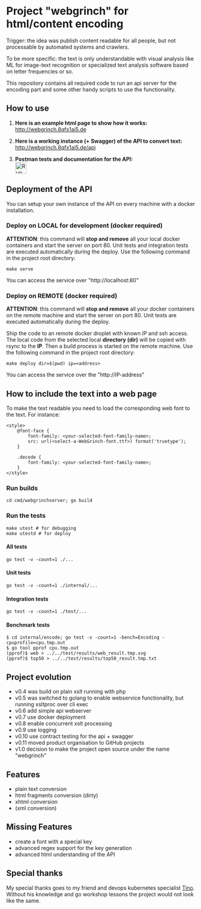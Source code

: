 # Project "webgrinch" for html/content encoding

Trigger: the idea was publish content readable for all people, but not processable by automated systems and crawlers.

To be more specific: the text is only understandable with visual analysis like ML for image-text recognition or specialized text analysis software based on letter frequencies or so.

This repository contains all required code to run an api server for the encoding part and some other handy scripts to use the functionality.

## How to use

1. **Here is an example html page to show how it works:**
<br/>http://webgrinch.8qfx1ai5.de

2. **Here is a working instance (+ Swagger) of the API to convert text:**
<br/>http://webgrinch.8qfx1ai5.de/api

3. **Postman tests and documentation for the API:**
<br/><a href="https://app.getpostman.com/run-collection/0c3bbddf36204db54b25#?env%5Blocal%5D=W3sia2V5IjoiYmFzZVVybCIsInZhbHVlIjoiaHR0cDovL2xvY2FsaG9zdC9hcGkiLCJlbmFibGVkIjp0cnVlfV0=" target="_blank"><img src="https://run.pstmn.io/button.svg" height="30px" alt="Run in Postman" /></a>

## Deployment of the API

You can setup your own instance of the API on every machine with a docker installation.

### Deploy on LOCAL for development (docker required)

**ATTENTION**: this command will **stop and remove** all your local docker containers and start the server on port 80. Unit tests and integration tests are executed automatically during the deploy. Use the following command in the project root directory:

    make serve

You can access the service over "http://localhost:80"

### Deploy on REMOTE (docker required)

**ATTENTION**: this command will **stop and remove** all your docker containers on the remote machine and start the server on port 80. Unit tests are executed automatically during the deploy.

Ship the code to an remote docker droplet with known IP and ssh access. The local code from the selected local **directory (dir)** will be copied with rsync to the **IP**. Then a build process is started on the remote machine. Use the following command in the project root directory:

    make deploy dir=$(pwd) ip=<address>

You can access the service over the "http://IP-address"

## How to include the text into a web page

To make the text readable you need to load the corresponding web font to the text. For instance:

    <style>
        @font-face {
            font-family: <your-selected-font-family-name>;
            src: url(<select-a-WebGrinch-font.ttf>) format('truetype');
        }

        .decode {
            font-family: <your-selected-font-family-name>;
        }
    </style>

### Run builds

    cd cmd/webgrinchserver; go build

### Run the tests

    make utest # for debugging
    make utestd # for deploy

#### All tests

    go test -v -count=1 ./...

#### Unit tests

    go test -v -count=1 ./internal/...

#### Integration tests

    go test -v -count=1 ./test/...

#### Benchmark tests

    $ cd internal/encode; go test -v -count=1 -bench=Encoding -cpuprofile=cpu.tmp.out
    $ go tool pprof cpu.tmp.out
    (pprof)$ web > ../../test/results/web_result.tmp.svg
    (pprof)$ top50 > ../../test/results/top50_result.tmp.txt

## Project evolution

- v0.4 was build on plain xslt running with php
- v0.5 was switched to golang to enable webservice functionality, but running xsltproc over cli exec
- v0.6 add simple api webserver
- v0.7 use docker deployment
- v0.8 enable concurrent xslt processing
- v0.9 use logging
- v0.10 use contract testing for the api + swagger
- v0.11 moved product organisation to GitHub projects
- v1.0 decision to make the project open source under the name "webgrinch"

## Features

- plain text conversion
- html fragments conversion (dirty)
- xhtml conversion
- (xml conversion)

## Missing Features

- create a font with a special key
- advanced regex support for the key generation
- advanced html understanding of the API

## Special thanks

My special thanks goes to my friend and devops kubernetes specialist [Tino](https://github.com/pandorasNox). Without his knowledge and go workshop lessons the project would not look like the same.
